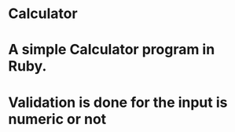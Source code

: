 # Calculator
# A simple Calculator program in Ruby.
# Validation is done for the input is numeric or not
